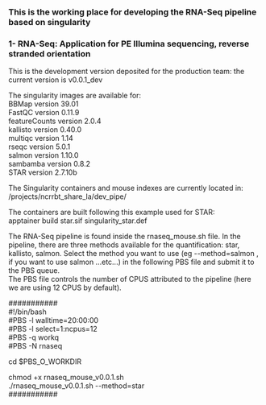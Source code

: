 ### This is the working place for developing the RNA-Seq pipeline based on singularity

### 1- RNA-Seq: Application for PE Illumina sequencing, reverse stranded orientation

This is the development version deposited for the production team: the current version is v0.0.1_dev

The singularity images are available for:  
BBMap version 39.01  
FastQC version 0.11.9  
featureCounts version 2.0.4  
kallisto version 0.40.0  
multiqc version 1.14  
rseqc version 5.0.1  
salmon version 1.10.0  
sambamba version 0.8.2  
STAR version 2.7.10b  


The Singularity containers and mouse indexes are currently located in:
/projects/ncrrbt_share_la/dev_pipe/

The containers are built following this example used for STAR:  
apptainer build star.sif singularity_star.def

The RNA-Seq pipeline is found inside the rnaseq_mouse.sh file. In the pipeline, there are three methods available for the quantification: star, kallisto, salmon.
Select the method you want to use (eg --method=salmon , if you want to use salmon  ...etc...) in the following PBS file and submit it to the PBS queue.  
The PBS file controls the number of CPUS attributed to the pipeline (here we are using 12 CPUS by default).

###########  
#!/bin/bash  
#PBS -l walltime=20:00:00   
#PBS -l select=1:ncpus=12      
#PBS -q workq  
#PBS -N rnaseq   

cd $PBS_O_WORKDIR   

chmod +x rnaseq_mouse_v0.0.1.sh  
./rnaseq_mouse_v0.0.1.sh --method=star   
###########  

